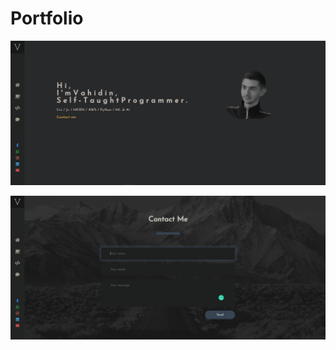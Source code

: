 # Portfolio

![how it looks like](https://github.com/vaha-b/Portfolio/blob/master/how%20it%20looks%20like.png?raw=true)

![how it looks like](https://github.com/vaha-b/Portfolio/blob/master/contact%20me.png)
